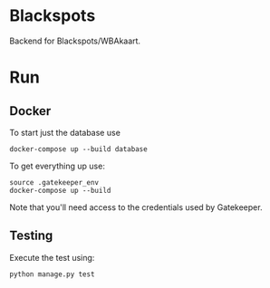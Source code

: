 # Blackspots
Backend for Blackspots/WBAkaart.


# Run


## Docker
To start just the database use

```
docker-compose up --build database
```

To get everything up use:

```
source .gatekeeper_env
docker-compose up --build
```

Note that you'll need access to the credentials used by Gatekeeper.


## Testing

Execute the test using:

```bash
python manage.py test
```
